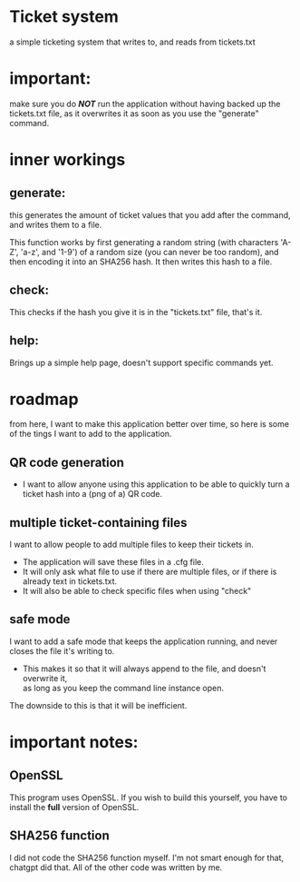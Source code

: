 # Ticket system
a simple ticketing system that writes to, and reads from tickets.txt

# important:
make sure you do ***NOT*** run the application without having backed up the tickets.txt file, as it overwrites it as soon as you use the "generate" command.

# inner workings

## generate:

this generates the amount of ticket values that you add after the command, and writes them to a file.

This function works by first generating a random string (with characters 'A-Z', 'a-z', and '1-9') of a random size (you can never be too random), and then encoding it into an SHA256 hash. It then writes this hash to a file.

## check:

This checks if the hash you give it is in the "tickets.txt" file, that's it.

## help:

Brings up a simple help page, doesn't support specific commands yet.

# roadmap

from here, I want to make this application better over time, so here is some of the tings I want to add to the application.

## QR code generation

- I want to allow anyone using this application to be able to quickly turn a ticket hash into a (png of a) QR code.

## multiple ticket-containing files

I want to allow people to add multiple files to keep their tickets in.

- The application will save these files in a .cfg file.
- It will only ask what file to use if there are multiple files, or if there is already text in tickets.txt.
- It will also be able to check specific files when using "check"

## safe mode

I want to add a safe mode that keeps the application running, and never closes the file it's writing to.

- This makes it so that it will always append to the file, and doesn't overwrite it, <br>
as long as you keep the command line instance open.

The downside to this is that it will be inefficient.

# important notes:

## OpenSSL

This program uses OpenSSL. If you wish to build this yourself, you have to install the **full** version of OpenSSL.

## SHA256 function

I did not code the SHA256 function myself. I'm not smart enough for that, chatgpt did that. All of the other code was written by me.
